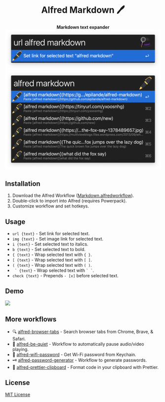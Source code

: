 <div align="center">
  <h1>Alfred Markdown 🖊</h1>
</div>

<p align="center">
  <strong>Markdown text expander</strong></br>
  <img src="./assets/demo1.png" width="530"></br>
  <img src="./assets/demo2.png" width="530">
</p>

## Installation

1. Download the Alfred Workflow ([Markdown.alfredworkflow](https://github.com/epilande/alfred-markdown/releases/latest/download/Markdown.alfredworkflow)).
1. Double-click to import into Alfred (requires Powerpack).
1. Customize workflow and set hotkeys.

## Usage

- `url {text}` - Set link for selected text.
- `img {text}` - Set image link for selected text.
- `i {text}` - Set selected text to italics.
- `b {text}` - Set selected text to bold.
- `{ {text}` - Wrap selected text with `{ }`.
- `[ {text}` - Wrap selected text with `[ ]`.
- `( {text}` - Wrap selected text with `( )`.
- `` ` {text}`` - Wrap selected text with `` ` ` ``.
- `check {text}` - Prepends `- [x]` before selected text.

## Demo

<img src="./assets/demo.gif" width="600">

## More workflows

- 🔍 [alfred-browser-tabs](https://github.com/epilande/alfred-browser-tabs) - Search browser tabs from Chrome, Brave, & Safari.
- 🤫 [alfred-be-quiet](https://github.com/epilande/alfred-be-quiet) - Workflow to automatically pause audio/video playing.
- 🔐 [alfred-wifi-password](https://github.com/epilande/alfred-wifi-password) - Get Wi-Fi password from Keychain.
- 🗝 [alfred-password-generator](https://github.com/epilande/alfred-password-generator) - Workflow to generate passwords.
- 🎨 [alfred-prettier-clipboard](https://github.com/epilande/alfred-prettier-clipboard) - Format code in your clipboard with Prettier.

## License

[MIT License](https://oss.ninja/mit/epilande/)
